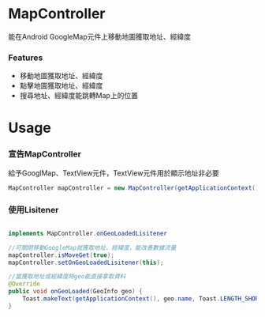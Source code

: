 # MapController

能在Android GoogleMap元件上移動地圖獲取地址、經緯度


### Features
* 移動地圖獲取地址、經緯度
* 點擊地圖獲取地址、經緯度
* 搜尋地址、經緯度能跳轉Map上的位置



# Usage

### 宣告MapController

給予GooglMap、TextView元件，TextView元件用於顯示地址非必要
```java
MapController mapController = new MapController(getApplicationContext(),mMap,show);
```


### 使用Lisitener

```java

implements MapController.onGeoLoadedLisitener

//可關閉移動GoogleMap就獲取地址、經緯度，能改善數據流量
mapController.isMoveGet(true);
mapController.setOnGeoLoadedLisitener(this);

//當獲取地址或經緯度時geo能直接拿取資料
@Override
public void onGeoLoaded(GeoInfo geo) {
    Toast.makeText(getApplicationContext(), geo.name, Toast.LENGTH_SHORT).show();
}
```
